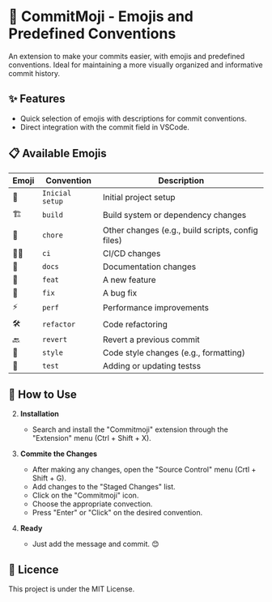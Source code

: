# 🚀 CommitMoji - Emojis and Predefined Conventions

An extension to make your commits easier, with emojis and predefined conventions. Ideal for maintaining a more visually organized and informative commit history.

## ✨ Features
- Quick selection of emojis with descriptions for commit conventions.
- Direct integration with the commit field in VSCode.

## 📋 Available Emojis
| Emoji | Convention              | Description                          |
|-------|-------------------------|-------------------------------------|
| 🎉    | `Inicial setup`         | Initial project setup                                  |
| 🏗️    | `build`                 | Build system or dependency changes                     |
| 🔧    | `chore`                 | Other changes (e.g., build scripts, config files)      |
| 👷‍♂️    | `ci`                    | CI/CD changes                                          |
| 📖    | `docs`                  | Documentation changes                                  |
| 🚀    | `feat`                  | A new feature                                          |
| 🐛    | `fix`                   | A bug fix                                              |
| ⚡    | `perf`                  | Performance improvements                               |
| 🛠️    | `refactor`              | Code refactoring                                       |
| 🔙    | `revert`                | Revert a previous commit                               |
| 🎨    | `style`                 | Code style changes (e.g., formatting)                  |
| 🧪    | `test`                  | Adding or updating testss                              |

## 🤔 How to Use

2. **Installation** 
    - Search and install the "Commitmoji" extension through the "Extension" menu (Ctrl + Shift + X).

2. **Commite the Changes** 
    - After making any changes, open the "Source Control" menu (Crtl + Shift + G).
    - Add changes to the "Staged Changes" list.
    - Click on the "Commitmoji" icon.
    - Choose the appropriate convection.
    - Press "Enter" or "Click" on the desired convention.

3. **Ready**  
    - Just add the message and commit. 😊

## 📄 Licence
This project is under the MIT License.

